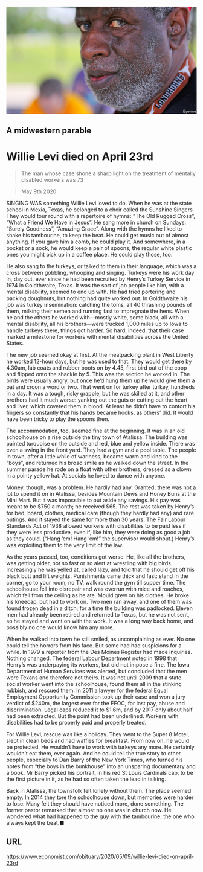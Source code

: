 ![](./images/20200509_OBP001_0.jpg)

## A midwestern parable

# Willie Levi died on April 23rd

> The man whose case shone a sharp light on the treatment of mentally disabled workers was 73

> May 9th 2020

SINGING WAS something Willie Levi loved to do. When he was at the state school in Mexia, Texas, he belonged to a choir called the Sunshine Singers. They would tour round with a repertoire of hymns: “The Old Rugged Cross”, “What a Friend We Have in Jesus”. He sang more in church on Sundays: “Surely Goodness”, “Amazing Grace”. Along with the hymns he liked to shake his tambourine, to keep the beat. He could get music out of almost anything. If you gave him a comb, he could play it. And somewhere, in a pocket or a sock, he would keep a pair of spoons, the regular white plastic ones you might pick up in a coffee place. He could play those, too.

He also sang to the turkeys, or talked to them in their language, which was a cross between gobbling, whooping and singing. Turkeys were his work day in, day out, ever since he had been recruited by Henry’s Turkey Service in 1974 in Goldthwaite, Texas. It was the sort of job people like him, with a mental disability, seemed to end up with. He had tried portering and packing doughnuts, but nothing had quite worked out. In Goldthwaite his job was turkey insemination: catching the toms, all 40 thrashing pounds of them, milking their semen and running fast to impregnate the hens. When he and the others he worked with—mostly white, some black, all with a mental disability, all his brothers—were trucked 1,000 miles up to Iowa to handle turkeys there, things got harder. So hard, indeed, that their case marked a milestone for workers with mental disabilities across the United States.

The new job seemed okay at first. At the meatpacking plant in West Liberty he worked 12-hour days, but he was used to that. They would get there by 4.30am, lab coats and rubber boots on by 4.45, first bird out of the coop and flipped onto the shackle by 5. This was the section he worked in. The birds were usually angry, but once he’d hung them up he would give them a pat and croon a word or two. That went on for turkey after turkey, hundreds in a day. It was a tough, risky grapple, but he was skilled at it, and other brothers had it much worse: yanking out the guts or cutting out the heart and liver, which covered them in blood. At least he didn’t have to contort his fingers so constantly that his hands became hooks, as others’ did. It would have been tricky to play the spoons then.

The accommodation, too, seemed fine at the beginning. It was in an old schoolhouse on a rise outside the tiny town of Atalissa. The building was painted turquoise on the outside and red, blue and yellow inside. There was even a swing in the front yard. They had a gym and a pool table. The people in town, after a little while of wariness, became warm and kind to the “boys”, and returned his broad smile as he walked down the street. In the summer parade he rode on a float with other brothers, dressed as a clown in a pointy yellow hat. At socials he loved to dance with anyone.

Money, though, was a problem. He hardly had any. Granted, there was not a lot to spend it on in Atalissa, besides Mountain Dews and Honey Buns at the Mini Mart. But it was impossible to put aside any savings. His pay was meant to be $750 a month; he received $65. The rest was taken by Henry’s for bed, board, clothes, medical care (though they hardly had any) and rare outings. And it stayed the same for more than 30 years. The Fair Labour Standards Act of 1938 allowed workers with disabilities to be paid less if they were less productive, even if, like him, they were doing as good a job as they could. (“Hang ’em! Hang ’em!” the supervisor would shout.) Henry’s was exploiting them to the very limit of the law.

As the years passed, too, conditions got worse. He, like all the brothers, was getting older, not so fast or so alert at wrestling with big birds. Increasingly he was yelled at, called lazy, and told that he should get off his black butt and lift weights. Punishments came thick and fast: stand in the corner, go to your room, no TV, walk round the gym till supper time. The schoolhouse fell into disrepair and was overrun with mice and roaches, which fell from the ceiling as he ate. Mould grew on his clothes. He broke his kneecap, but had to work on. Two men ran away, and one of them was found frozen dead in a ditch; for a time the building was padlocked. Eleven men had already been retired and returned to Texas, but he was not sent, so he stayed and went on with the work. It was a long way back home, and possibly no one would know him any more.

When he walked into town he still smiled, as uncomplaining as ever. No one could tell the horrors from his face. But some had had suspicions for a while. In 1979 a reporter from the Des Moines Register had made inquiries. Nothing changed. The federal Labour Department noted in 1998 that Henry’s was underpaying its workers, but did not impose a fine. The Iowa Department of Human Services was alerted, but concluded that the men were Texans and therefore not theirs. It was not until 2009 that a state social worker went into the schoolhouse, found them all in the stinking rubbish, and rescued them. In 2011 a lawyer for the federal Equal Employment Opportunity Commission took up their case and won a jury verdict of $240m, the largest ever for the EEOC, for lost pay, abuse and discrimination. Legal caps reduced it to $1.6m, and by 2017 only about half had been extracted. But the point had been underlined. Workers with disabilities had to be properly paid and properly treated.

For Willie Levi, rescue was like a holiday. They went to the Super 8 Motel, slept in clean beds and had waffles for breakfast. From now on, he would be protected. He wouldn’t have to work with turkeys any more. He certainly wouldn’t eat them, ever again. And he could tell the true story to other people, especially to Dan Barry of the New York Times, who turned his notes from “the boys in the bunkhouse” into an unsparing documentary and a book. Mr Barry picked his portrait, in his red St Louis Cardinals cap, to be the first picture in it, as he had so often taken the lead in talking.

Back in Atalissa, the townsfolk felt lonely without them. The place seemed empty. In 2014 they tore the schoolhouse down, but memories were harder to lose. Many felt they should have noticed more, done something. The former pastor remarked that almost no one was in church now. He wondered what had happened to the guy with the tambourine, the one who always kept the beat.■

## URL

https://www.economist.com/obituary/2020/05/09/willie-levi-died-on-april-23rd
